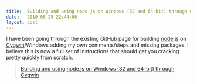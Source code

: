 ```yaml
---
title:  Building and using node.js on Windows (32 and 64-bit) through Cygwin
date:   2010-08-25 22:44:00
layout: post
---
```


I have been going through the existing GitHub page for building [node.js](http://nodejs.org) on [Cygwin](http://www.cygwin.com)/Windows adding my own comments/steps and missing packages. I believe this is now a full set of instructions that should get you cracking pretty quickly from scratch.

> [Building and using node.js on Windows (32 and 64-bit) through Cygwin][cygwin]

  [cygwin]: http://github.com/ry/node/wiki/Building-node.js-on-Cygwin-(Windows)
